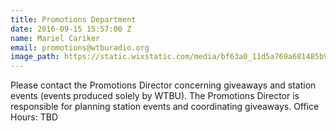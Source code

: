 ```yaml
---
title: Promotions Department
date: 2016-09-15 15:57:00 Z
name: Mariel Cariker
email: promotions@wtburadio.org
image_path: https://static.wixstatic.com/media/bf63a0_11d5a769a681485b9d633ff82c54695f.jpg/v1/fill/w_240,h_240,al_c,q_80,usm_0.66_1.00_0.01/bf63a0_11d5a769a681485b9d633ff82c54695f.jpg
---
```


Please contact the Promotions Director concerning giveaways and station events (events produced solely by WTBU). The Promotions Director is responsible for planning station events and coordinating giveaways.
Office Hours: TBD